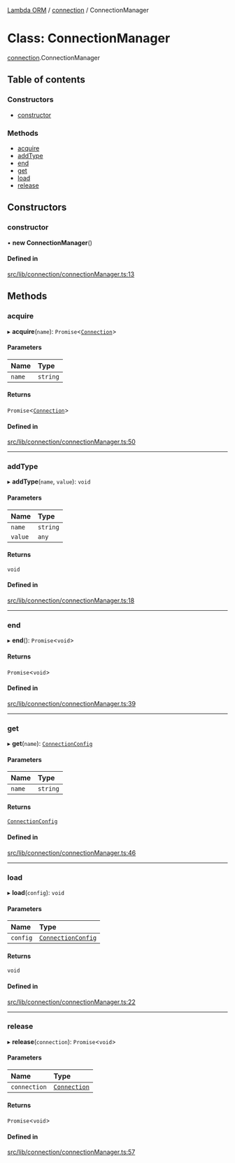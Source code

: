 [Lambda ORM](../README.md) / [connection](../modules/connection.md) / ConnectionManager

# Class: ConnectionManager

[connection](../modules/connection.md).ConnectionManager

## Table of contents

### Constructors

- [constructor](connection.ConnectionManager.md#constructor)

### Methods

- [acquire](connection.ConnectionManager.md#acquire)
- [addType](connection.ConnectionManager.md#addtype)
- [end](connection.ConnectionManager.md#end)
- [get](connection.ConnectionManager.md#get)
- [load](connection.ConnectionManager.md#load)
- [release](connection.ConnectionManager.md#release)

## Constructors

### constructor

• **new ConnectionManager**()

#### Defined in

[src/lib/connection/connectionManager.ts:13](https://github.com/FlavioLionelRita/lambda-orm/blob/c5c7261/src/lib/connection/connectionManager.ts#L13)

## Methods

### acquire

▸ **acquire**(`name`): `Promise`<[`Connection`](connection.Connection.md)\>

#### Parameters

| Name | Type |
| :------ | :------ |
| `name` | `string` |

#### Returns

`Promise`<[`Connection`](connection.Connection.md)\>

#### Defined in

[src/lib/connection/connectionManager.ts:50](https://github.com/FlavioLionelRita/lambda-orm/blob/c5c7261/src/lib/connection/connectionManager.ts#L50)

___

### addType

▸ **addType**(`name`, `value`): `void`

#### Parameters

| Name | Type |
| :------ | :------ |
| `name` | `string` |
| `value` | `any` |

#### Returns

`void`

#### Defined in

[src/lib/connection/connectionManager.ts:18](https://github.com/FlavioLionelRita/lambda-orm/blob/c5c7261/src/lib/connection/connectionManager.ts#L18)

___

### end

▸ **end**(): `Promise`<`void`\>

#### Returns

`Promise`<`void`\>

#### Defined in

[src/lib/connection/connectionManager.ts:39](https://github.com/FlavioLionelRita/lambda-orm/blob/c5c7261/src/lib/connection/connectionManager.ts#L39)

___

### get

▸ **get**(`name`): [`ConnectionConfig`](../interfaces/connection.ConnectionConfig.md)

#### Parameters

| Name | Type |
| :------ | :------ |
| `name` | `string` |

#### Returns

[`ConnectionConfig`](../interfaces/connection.ConnectionConfig.md)

#### Defined in

[src/lib/connection/connectionManager.ts:46](https://github.com/FlavioLionelRita/lambda-orm/blob/c5c7261/src/lib/connection/connectionManager.ts#L46)

___

### load

▸ **load**(`config`): `void`

#### Parameters

| Name | Type |
| :------ | :------ |
| `config` | [`ConnectionConfig`](../interfaces/connection.ConnectionConfig.md) |

#### Returns

`void`

#### Defined in

[src/lib/connection/connectionManager.ts:22](https://github.com/FlavioLionelRita/lambda-orm/blob/c5c7261/src/lib/connection/connectionManager.ts#L22)

___

### release

▸ **release**(`connection`): `Promise`<`void`\>

#### Parameters

| Name | Type |
| :------ | :------ |
| `connection` | [`Connection`](connection.Connection.md) |

#### Returns

`Promise`<`void`\>

#### Defined in

[src/lib/connection/connectionManager.ts:57](https://github.com/FlavioLionelRita/lambda-orm/blob/c5c7261/src/lib/connection/connectionManager.ts#L57)
